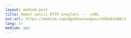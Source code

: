 ```yaml
---
layout: medium-post
title: Komut satırı HTTP araçları  —  cURL
ext-url: https://medium.com/@gokhansengun/c958a64388c3
lang: tr
medium: yes 
---
```

